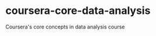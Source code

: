 coursera-core-data-analysis
===========================

Coursera's core concepts in data analysis course
